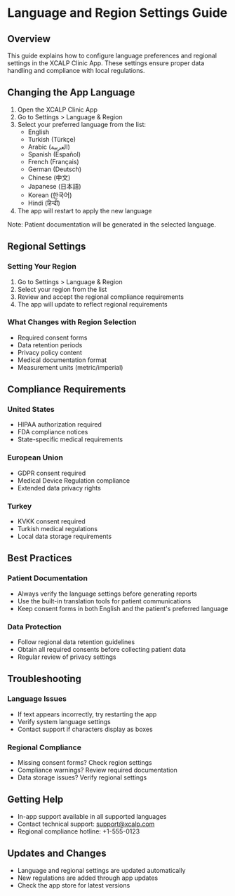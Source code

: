 # Language and Region Settings Guide

## Overview
This guide explains how to configure language preferences and regional settings in the XCALP Clinic App. These settings ensure proper data handling and compliance with local regulations.

## Changing the App Language

1. Open the XCALP Clinic App
2. Go to Settings > Language & Region
3. Select your preferred language from the list:
   - English
   - Turkish (Türkçe)
   - Arabic (العربية)
   - Spanish (Español)
   - French (Français)
   - German (Deutsch)
   - Chinese (中文)
   - Japanese (日本語)
   - Korean (한국어)
   - Hindi (हिन्दी)
4. The app will restart to apply the new language

Note: Patient documentation will be generated in the selected language.

## Regional Settings

### Setting Your Region
1. Go to Settings > Language & Region
2. Select your region from the list
3. Review and accept the regional compliance requirements
4. The app will update to reflect regional requirements

### What Changes with Region Selection
- Required consent forms
- Data retention periods
- Privacy policy content
- Medical documentation format
- Measurement units (metric/imperial)

## Compliance Requirements

### United States
- HIPAA authorization required
- FDA compliance notices
- State-specific medical requirements

### European Union
- GDPR consent required
- Medical Device Regulation compliance
- Extended data privacy rights

### Turkey
- KVKK consent required
- Turkish medical regulations
- Local data storage requirements

## Best Practices

### Patient Documentation
- Always verify the language settings before generating reports
- Use the built-in translation tools for patient communications
- Keep consent forms in both English and the patient's preferred language

### Data Protection
- Follow regional data retention guidelines
- Obtain all required consents before collecting patient data
- Regular review of privacy settings

## Troubleshooting

### Language Issues
- If text appears incorrectly, try restarting the app
- Verify system language settings
- Contact support if characters display as boxes

### Regional Compliance
- Missing consent forms? Check region settings
- Compliance warnings? Review required documentation
- Data storage issues? Verify regional settings

## Getting Help
- In-app support available in all supported languages
- Contact technical support: support@xcalp.com
- Regional compliance hotline: +1-555-0123

## Updates and Changes
- Language and regional settings are updated automatically
- New regulations are added through app updates
- Check the app store for latest versions